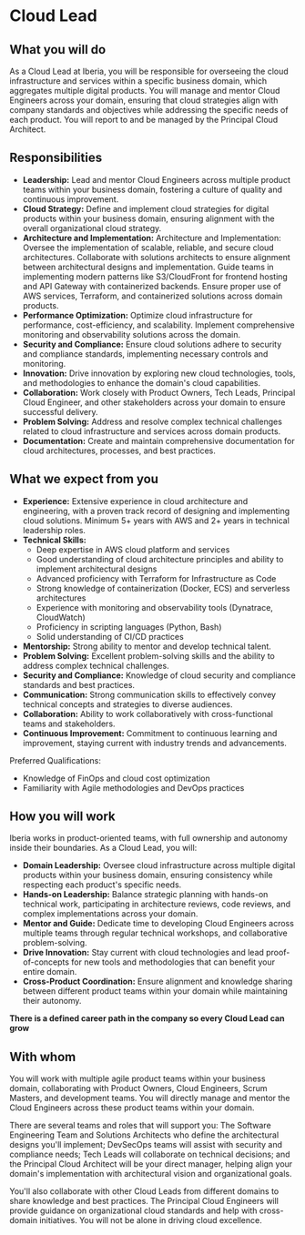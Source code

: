 # Cloud Lead

## What you will do

As a Cloud Lead at Iberia, you will be responsible for overseeing the cloud infrastructure and services within a specific business domain, which aggregates multiple digital products. You will manage and mentor Cloud Engineers across your domain, ensuring that cloud strategies align with company standards and objectives while addressing the specific needs of each product. You will report to and be managed by the Principal Cloud Architect.

## Responsibilities

- **Leadership:** Lead and mentor Cloud Engineers across multiple product teams within your business domain, fostering a culture of quality and continuous improvement.
- **Cloud Strategy:** Define and implement cloud strategies for digital products within your business domain, ensuring alignment with the overall organizational cloud strategy.
- **Architecture and Implementation:** Architecture and Implementation: Oversee the implementation of scalable, reliable, and secure cloud architectures. Collaborate with solutions architects to ensure alignment between architectural designs and implementation. Guide teams in implementing modern patterns like S3/CloudFront for frontend hosting and API Gateway with containerized backends. Ensure proper use of AWS services, Terraform, and containerized solutions across domain products.
- **Performance Optimization:** Optimize cloud infrastructure for performance, cost-efficiency, and scalability. Implement comprehensive monitoring and observability solutions across the domain.
- **Security and Compliance:** Ensure cloud solutions adhere to security and compliance standards, implementing necessary controls and monitoring.
- **Innovation:** Drive innovation by exploring new cloud technologies, tools, and methodologies to enhance the domain's cloud capabilities.
- **Collaboration:** Work closely with Product Owners, Tech Leads, Principal Cloud Engineer, and other stakeholders across your domain to ensure successful delivery.
- **Problem Solving:** Address and resolve complex technical challenges related to cloud infrastructure and services across domain products.
- **Documentation:** Create and maintain comprehensive documentation for cloud architectures, processes, and best practices.

## What we expect from you

- **Experience:** Extensive experience in cloud architecture and engineering, with a proven track record of designing and implementing cloud solutions. Minimum 5+ years with AWS and 2+ years in technical leadership roles.
- **Technical Skills:**
    - Deep expertise in AWS cloud platform and services
    - Good understanding of cloud architecture principles and ability to implement architectural designs
    - Advanced proficiency with Terraform for Infrastructure as Code
    - Strong knowledge of containerization (Docker, ECS) and serverless architectures
    - Experience with monitoring and observability tools (Dynatrace, CloudWatch)
    - Proficiency in scripting languages (Python, Bash)
    - Solid understanding of CI/CD practices
- **Mentorship:** Strong ability to mentor and develop technical talent.
- **Problem Solving:** Excellent problem-solving skills and the ability to address complex technical challenges.
- **Security and Compliance:** Knowledge of cloud security and compliance standards and best practices.
- **Communication:** Strong communication skills to effectively convey technical concepts and strategies to diverse audiences.
- **Collaboration:** Ability to work collaboratively with cross-functional teams and stakeholders.
- **Continuous Improvement:** Commitment to continuous learning and improvement, staying current with industry trends and advancements.

Preferred Qualifications:
- Knowledge of FinOps and cloud cost optimization
- Familiarity with Agile methodologies and DevOps practices

## How you will work

Iberia works in product-oriented teams, with full ownership and autonomy inside their boundaries. As a Cloud Lead, you will:

- **Domain Leadership:** Oversee cloud infrastructure across multiple digital products within your business domain, ensuring consistency while respecting each product's specific needs.
- **Hands-on Leadership:** Balance strategic planning with hands-on technical work, participating in architecture reviews, code reviews, and complex implementations across your domain.
- **Mentor and Guide:** Dedicate time to developing Cloud Engineers across multiple teams through regular technical workshops, and collaborative problem-solving.
- **Drive Innovation:** Stay current with cloud technologies and lead proof-of-concepts for new tools and methodologies that can benefit your entire domain.
- **Cross-Product Coordination:** Ensure alignment and knowledge sharing between different product teams within your domain while maintaining their autonomy.

**There is a defined career path in the company so every Cloud Lead can grow**

## With whom

You will work with multiple agile product teams within your business domain, collaborating with Product Owners, Cloud Engineers, Scrum Masters, and development teams. You will directly manage and mentor the Cloud Engineers across these product teams within your domain.

There are several teams and roles that will support you: The Software Engineering Team and Solutions Architects who define the architectural designs you'll implement; DevSecOps teams will assist with security and compliance needs; Tech Leads will collaborate on technical decisions; and the Principal Cloud Architect will be your direct manager, helping align your domain's implementation with architectural vision and organizational goals.

You'll also collaborate with other Cloud Leads from different domains to share knowledge and best practices. The Principal Cloud Engineers will provide guidance on organizational cloud standards and help with cross-domain initiatives. You will not be alone in driving cloud excellence.